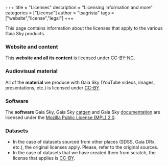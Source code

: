 +++
title = "Licenses"
description = "Licensing information and more"
categories = ["License"]
author = "tsagrista"
tags = ["website","license","legal"]
+++

This page contains information about the licenses that apply to the various Gaia Sky products.

### Website and content <i class="i fa6-brands:creative-commons"></i><i class="i fa6-brands:creative-commons-by"></i><i class="i fa6-brands:creative-commons-nc"></i>

This **website and all its content** is licensed under [CC-BY-NC](https://creativecommons.org/licenses/by-nc/4.0/).

### Audiovisual material <i class="i fa6-brands:creative-commons"></i><i class="i fa6-brands:creative-commons-by"></i>

All of the **material** we produce with Gaia Sky (YouTube videos, images, presentations, etc.) is licensed under [CC-BY](https://creativecommons.org/licenses/by/4.0/).

### Software

The **software** Gaia Sky, Gaia Sky [catgen](https://codeberg.org/gaiasky/gaiasky-catgen) and Gaia Sky [documentation](http://docs.gaiasky.space) are licensed under the [Mozilla Public License (MPL) 2.0](https://www.mozilla.org/en-US/MPL/).

### Datasets <i class="i fa6-brands:creative-commons"></i><i class="i fa6-brands:creative-commons-by"></i>

- In the case of datasets sourced from other places (SDSS, Gaia DRx, etc.), the original licenses apply. Please, refer to the original sources.
- In the case of datasets that we have created them from scratch, the license that applies is [CC-BY](https://creativecommons.org/licenses/by/4.0/).
